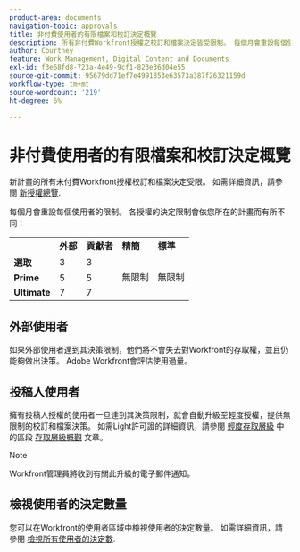 ```yaml
---
product-area: documents
navigation-topic: approvals
title: 非付費使用者的有限檔案和校訂決定概覽 
description: 所有非付費Workfront授權之校訂和檔案決定皆受限制。 每個月會重設每個使用者的限制。
author: Courtney
feature: Work Management, Digital Content and Documents
exl-id: f3e68fd8-723a-4e49-9cf1-823e36d04e55
source-git-commit: 95679dd71ef7e4991853e63573a387f26321159d
workflow-type: tm+mt
source-wordcount: '219'
ht-degree: 6%

---
```


# 非付費使用者的有限檔案和校訂決定概覽

新計畫的所有未付費Workfront授權校訂和檔案決定受限。 如需詳細資訊，請參閱 [新授權總覽](/help/quicksilver/administration-and-setup/add-users/how-access-levels-work/licenses-overview.md).

每個月會重設每個使用者的限制。 各授權的決定限制會依您所在的計畫而有所不同：

<table>
  <tr>
   <td> 
   </td>
   <td><strong>外部</strong> 
   </td>
   <td><strong>貢獻者</strong> 
   </td>
   <td><strong>精簡</strong> 
   </td>
   <td><strong>標準</strong> 
   </td>
  </tr>
  <tr>
   <td><strong>選取</strong> 
   </td>
   <td>3 
   </td>
   <td>3 
   </td>
   <td rowspan="3" >無限制 
   </td>
   <td rowspan="3" >無限制 
   </td>
  </tr>
  <tr>
   <td><strong>Prime</strong> 
   </td>
   <td>5 
   </td>
   <td>5 
   </td>
  </tr>
  <tr>
   <td><strong>Ultimate</strong> 
   </td>
   <td>7 
   </td>
   <td>7 
   </td>
  </tr>
</table>

## 外部使用者

如果外部使用者達到其決策限制，他們將不會失去對Workfront的存取權，並且仍能夠做出決策。 Adobe Workfront會評估使用過量。

## 投稿人使用者

擁有投稿人授權的使用者一旦達到其決策限制，就會自動升級至輕度授權，提供無限制的校訂和檔案決策。 如需Light許可證的詳細資訊，請參閱 [輕度存取層級](/help/quicksilver/administration-and-setup/add-users/how-access-levels-work/access-level-overview.md) 中的區段 [存取層級概觀](/help/quicksilver/administration-and-setup/add-users/how-access-levels-work/access-level-overview.md) 文章。

>[!NOTE]
>
>Workfront管理員將收到有關此升級的電子郵件通知。


## 檢視使用者的決定數量

您可以在Workfront的使用者區域中檢視使用者的決定數量。 如需詳細資訊，請參閱 [檢視所有使用者的決定數](/help/quicksilver/review-and-approve-work/tips-tricks-troubleshooting-approvals/view-number-of-decisions-for-users.md).
